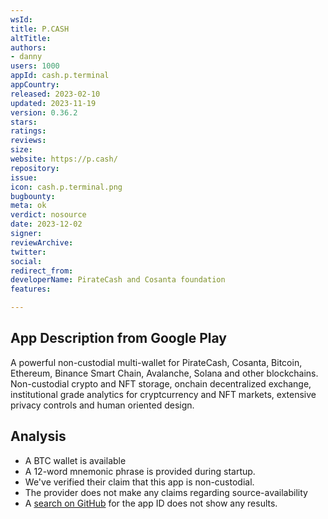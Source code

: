 ```yaml
---
wsId: 
title: P.CASH
altTitle: 
authors:
- danny 
users: 1000
appId: cash.p.terminal
appCountry: 
released: 2023-02-10
updated: 2023-11-19
version: 0.36.2
stars: 
ratings: 
reviews: 
size: 
website: https://p.cash/
repository: 
issue: 
icon: cash.p.terminal.png
bugbounty: 
meta: ok
verdict: nosource
date: 2023-12-02
signer: 
reviewArchive: 
twitter: 
social: 
redirect_from: 
developerName: PirateCash and Cosanta foundation
features: 

---
```


## App Description from Google Play

A powerful non-custodial multi-wallet for PirateCash, Cosanta, Bitcoin, Ethereum, Binance Smart Chain, Avalanche, Solana and other blockchains. Non-custodial crypto and NFT storage, onchain decentralized exchange, institutional grade analytics for cryptcurrency and NFT markets, extensive privacy controls and human oriented design.

## Analysis 

- A BTC wallet is available
- A 12-word mnemonic phrase is provided during startup. 
- We've verified their claim that this app is non-custodial. 
- The provider does not make any claims regarding source-availability
- A [search on GitHub](https://github.com/search?q=cash.p.terminal&type=code) for the app ID does not show any results.